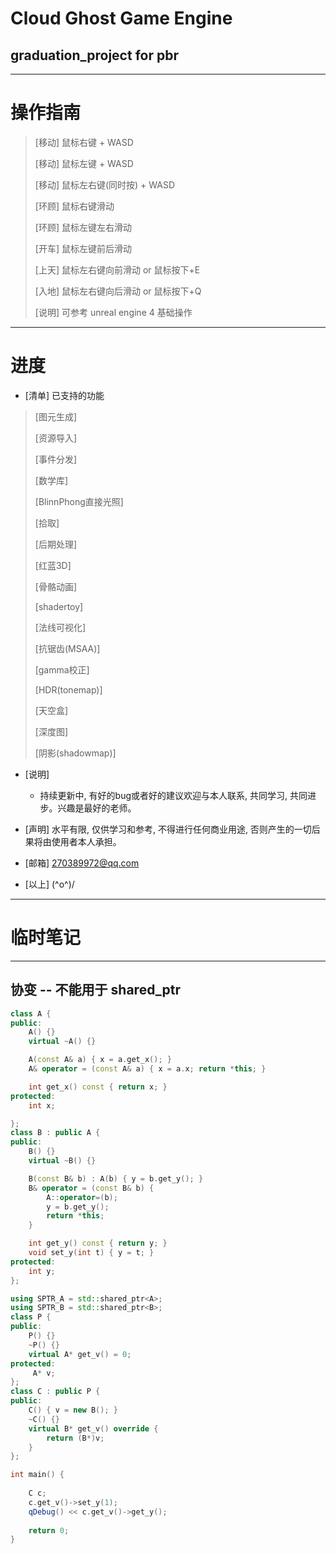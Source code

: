 # Cloud Ghost Game Engine

## graduation_project for pbr

---
# 操作指南

> [移动]	鼠标右键 + WASD
> 
> [移动]	鼠标左键 + WASD
> 
> [移动]	鼠标左右键(同时按) + WASD
> 
> [环顾]	鼠标右键滑动
> 
> [环顾]	鼠标左键左右滑动
> 
> [开车]	鼠标左键前后滑动
> 
> [上天]	鼠标左右键向前滑动 or 鼠标按下+E
> 
> [入地]	鼠标左右键向后滑动 or 鼠标按下+Q
> 
> [说明]	可参考 unreal engine 4 基础操作

---
# 进度

- [清单]	已支持的功能

> [图元生成]
> 
> [资源导入]
> 
> [事件分发]
> 
> [数学库]
> 
> [BlinnPhong直接光照]
> 
> [拾取]
> 
> [后期处理]
> 
> [红蓝3D]
> 
> [骨骼动画]
> 
> [shadertoy]
> 
> [法线可视化]
> 
> [抗锯齿(MSAA)]
> 
> [gamma校正]
> 
> [HDR(tonemap)]
> 
> [天空盒]
> 
> [深度图]
> 
> [阴影(shadowmap)]

- [说明]	
	- 持续更新中, 有好的bug或者好的建议欢迎与本人联系, 共同学习, 共同进步。兴趣是最好的老师。

- [声明]	水平有限, 仅供学习和参考, 不得进行任何商业用途, 否则产生的一切后果将由使用者本人承担。

- [邮箱]	270389972@qq.com

- [以上]	\(^o^)/

---
# 临时笔记

---
## 协变 -- 不能用于 shared_ptr

```c++
class A {
public:
	A() {}
	virtual ~A() {}

	A(const A& a) { x = a.get_x(); }
	A& operator = (const A& a) { x = a.x; return *this; }

	int get_x() const { return x; }
protected:
	int x;

};
class B : public A {
public:
	B() {}
	virtual ~B() {}

	B(const B& b) : A(b) { y = b.get_y(); }
	B& operator = (const B& b) {
		A::operator=(b);
		y = b.get_y();
		return *this;
	}

	int get_y() const { return y; }
	void set_y(int t) { y = t; }
protected:
	int y;
};

using SPTR_A = std::shared_ptr<A>;
using SPTR_B = std::shared_ptr<B>;
class P {
public:
	P() {}
	~P() {}
	virtual A* get_v() = 0;
protected:
	 A* v;
};
class C : public P {
public:
	C() { v = new B(); }
	~C() {}
	virtual B* get_v() override {
		return (B*)v;
	}
};

int main() {
	
	C c;
	c.get_v()->set_y(1);
	qDebug() << c.get_v()->get_y();
	
	return 0;
}
```
